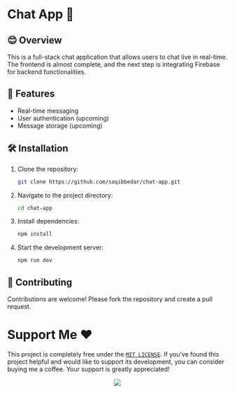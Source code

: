 # Chat App 🚀

## 😊 Overview
This is a full-stack chat application that allows users to chat live in real-time. The frontend is almost complete, and the next step is integrating Firebase for backend functionalities.

## 🌟 Features
- Real-time messaging
- User authentication (upcoming)
- Message storage (upcoming)

## 🛠️ Installation
1. Clone the repository:
    ```bash
    git clone https://github.com/saqibbedar/chat-app.git
    ```
2. Navigate to the project directory:
    ```bash
    cd chat-app
    ```
3. Install dependencies:
    ```bash
    npm install
    ```
4. Start the development server:
    ```bash
    npm run dev
    ```

## 🤝 Contributing
Contributions are welcome! Please fork the repository and create a pull request.

# Support Me ❤️

This project is completely free under the [`MIT LICENSE`](./LICENSE). If you’ve found this project helpful and would like to support its development, you can consider buying me a coffee. Your support is greatly appreciated!

<div align="center">
<a href="https://www.buymeacoffee.com/saqibbedar"><img src="https://img.buymeacoffee.com/button-api/?text=Buy me a coffee&emoji=&slug=saqibbedar&button_colour=5F7FFF&font_colour=ffffff&font_family=Poppins&outline_colour=000000&coffee_colour=FFDD00"></a></div>